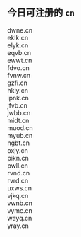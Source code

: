 
## 今日可注册的 `cn`
>
dwne.cn   
eklk.cn   
elyk.cn   
eqvb.cn   
ewwt.cn   
fdvo.cn   
fvnw.cn   
gzfi.cn   
hkiy.cn   
ipnk.cn   
jfvb.cn   
jwbb.cn   
midt.cn   
muod.cn   
myub.cn   
ngbt.cn   
oxjy.cn   
pikn.cn   
pwll.cn   
rvnd.cn   
rvrd.cn   
uxws.cn   
vjkq.cn   
vwnb.cn   
vymc.cn   
wayq.cn   
yray.cn   

